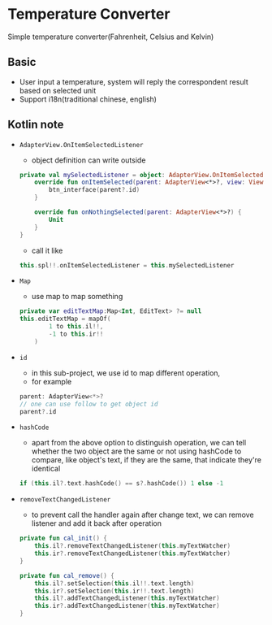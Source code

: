 # Temperature Converter
Simple temperature converter(Fahrenheit, Celsius and Kelvin)

## Basic
+ User input a temperature, system will reply the correspondent result based on selected unit
+ Support i18n(traditional chinese, english)

## Kotlin note
+ `AdapterView.OnItemSelectedListener`
    + object definition can write outside
    ```kotlin
    private val mySelectedListener = object: AdapterView.OnItemSelectedListener {
        override fun onItemSelected(parent: AdapterView<*>?, view: View?, position: Int, id: Long) {
            btn_interface(parent?.id)
        }

        override fun onNothingSelected(parent: AdapterView<*>?) {
            Unit
        }
    }
    ```
    + call it like
    ```kotlin
    this.spl!!.onItemSelectedListener = this.mySelectedListener
    ```

+ `Map`
    + use map to map something
    ```kotlin
    private var editTextMap:Map<Int, EditText> ?= null
    this.editTextMap = mapOf(
            1 to this.il!!,
            -1 to this.ir!!
        )
    ```

+ `id`
    + in this sub-project, we use id to map different operation,
    + for example
    ```kotlin
    parent: AdapterView<*>?
    // one can use follow to get object id
    parent?.id
    ```

+ `hashCode`
    + apart from the above option to distinguish operation, we can tell whether the two object are the same or not using hashCode to compare, like object's text, if they are the same, that indicate they're identical
    ```kotlin
    if (this.il?.text.hashCode() == s?.hashCode()) 1 else -1
    ```

+ `removeTextChangedListener`
    + to prevent call the handler again after change text, we can remove listener and add it back after operation
    ```kotlin
    private fun cal_init() {
        this.il?.removeTextChangedListener(this.myTextWatcher)
        this.ir?.removeTextChangedListener(this.myTextWatcher)
    }

    private fun cal_remove() {
        this.il?.setSelection(this.il!!.text.length)
        this.ir?.setSelection(this.ir!!.text.length)
        this.il?.addTextChangedListener(this.myTextWatcher)
        this.ir?.addTextChangedListener(this.myTextWatcher)
    }
    ```

